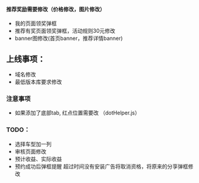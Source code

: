 
#### 推荐奖励需要修改（价格修改，图片修改）
  - 我的页面领奖弹框
  - 推荐有奖页面领奖弹框，活动规则30元修改
  - banner图修改(首页banner，推荐详情banner)

## 上线事项：
  - 域名修改
  - 最低版本库要求修改

### 注意事项
  - 如果添加了底部tab, 红点位置需要改 （dotHelper.js）

### TODO：
  - 选择车型加一列
  - 审核页面修改
  - 预计收益、实际收益
  - 预约成功后弹框提醒 超过时间没有安装广告将取消资格，将原来的分享弹框修改 

